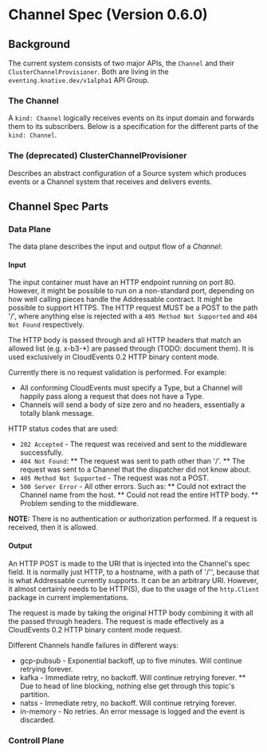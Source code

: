 # Channel Spec (Version 0.6.0)

## Background

The current system consists of two major APIs, the `Channel` and their `ClusterChannelProvisioner`. Both are living in the `eventing.knative.dev/v1alpha1` API Group.

### The Channel

A `kind: Channel` logically receives events on its input domain and forwards them to its subscribers. Below is a specification for the different parts of the `kind: Channel`.

### The (deprecated) ClusterChannelProvisioner

Describes an abstract configuration of a Source system which produces events or a Channel system that receives and delivers events.

## Channel Spec Parts

### Data Plane

The data plane describes the input and output flow of a _Channel_:

#### Input

The input container must have an HTTP endpoint running on port 80. However, it might be possible to run on a non-standard port, depending on how well calling pieces handle the Addressable contract. It might be possible to support HTTPS. The HTTP request MUST be a POST to the path '/', where anything else is rejected with a `405 Method Not Supported` and `404 Not Found` respectively.

The HTTP body is passed through and all HTTP headers that match an allowed list (e.g. x-b3-*) are passed through (TODO: document them). It is used exclusively in CloudEvents 0.2 HTTP binary content mode.

Currently there is no request validation is performed.  For example:
 * All conforming CloudEvents must specify a Type, but a Channel will happily pass along a request that does not have a Type.
 * Channels will send a body of size zero and no headers, essentially a totally blank message.

HTTP status codes that are used:
 * `202 Accepted` - The request was received and sent to the middleware successfully.
 * `404 Not Found`:
 ** The request was sent to path other than '/'.
 ** The request was sent to a Channel that the dispatcher did not know about.
 * `405 Method Not Supported` - The request was not a POST.
 * `500 Server Error` - All other errors. Such as:
 ** Could not extract the Channel name from the host.
 ** Could not read the entire HTTP body.
 ** Problem sending to the middleware.

**NOTE:** There is no authentication or authorization performed. If a request is received, then it is allowed. 


#### Output

An HTTP POST is made to the URI that is injected into the Channel's spec field. It is normally just HTTP, to a hostname, with a path of '/'', because that is what Addressable currently supports. It can be an arbitrary URI. However, it almost certainly needs to be HTTP(S), due to the usage of the `http.Client` package in current implementations.

The request is made by taking the original HTTP body combining it with all the passed through headers. The request is made effectively as a CloudEvents 0.2 HTTP binary content mode request. 

Different Channels handle failures in different ways:
 * gcp-pubsub - Exponential backoff, up to five minutes. Will continue retrying forever.
 * kafka - Immediate retry, no backoff. Will continue retrying forever.
 ** Due to head of line blocking, nothing else get through this topic's partition.
 * natss - Immediate retry, no backoff. Will continue retrying forever.
 * in-memory - No retries. An error message is logged and the event is discarded.

### Controll Plane


